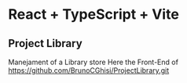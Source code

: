 # React + TypeScript + Vite

## Project Library
Manejament of a Library store
Here the Front-End of https://github.com/BrunoCGhisi/ProjectLibrary.git
